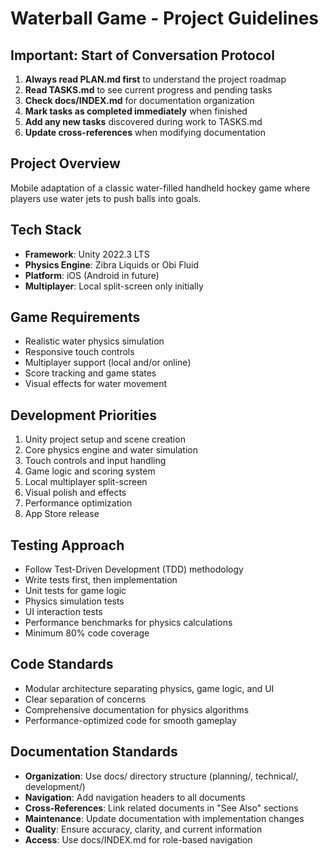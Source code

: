 # Waterball Game - Project Guidelines

## Important: Start of Conversation Protocol
1. **Always read PLAN.md first** to understand the project roadmap
2. **Read TASKS.md** to see current progress and pending tasks
3. **Check docs/INDEX.md** for documentation organization
4. **Mark tasks as completed immediately** when finished
5. **Add any new tasks** discovered during work to TASKS.md
6. **Update cross-references** when modifying documentation

## Project Overview
Mobile adaptation of a classic water-filled handheld hockey game where players use water jets to push balls into goals.

## Tech Stack
- **Framework**: Unity 2022.3 LTS
- **Physics Engine**: Zibra Liquids or Obi Fluid
- **Platform**: iOS (Android in future)
- **Multiplayer**: Local split-screen only initially

## Game Requirements
- Realistic water physics simulation
- Responsive touch controls
- Multiplayer support (local and/or online)
- Score tracking and game states
- Visual effects for water movement

## Development Priorities
1. Unity project setup and scene creation
2. Core physics engine and water simulation
3. Touch controls and input handling
4. Game logic and scoring system
5. Local multiplayer split-screen
6. Visual polish and effects
7. Performance optimization
8. App Store release

## Testing Approach
- Follow Test-Driven Development (TDD) methodology
- Write tests first, then implementation
- Unit tests for game logic
- Physics simulation tests
- UI interaction tests
- Performance benchmarks for physics calculations
- Minimum 80% code coverage

## Code Standards
- Modular architecture separating physics, game logic, and UI
- Clear separation of concerns
- Comprehensive documentation for physics algorithms
- Performance-optimized code for smooth gameplay

## Documentation Standards
- **Organization**: Use docs/ directory structure (planning/, technical/, development/)
- **Navigation**: Add navigation headers to all documents
- **Cross-References**: Link related documents in "See Also" sections
- **Maintenance**: Update documentation with implementation changes
- **Quality**: Ensure accuracy, clarity, and current information
- **Access**: Use docs/INDEX.md for role-based navigation